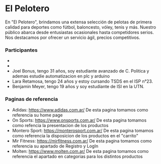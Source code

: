 # El Pelotero

En "El Pelotero", brindamos una extensa selección de pelotas de primera calidad para deportes como fútbol, baloncesto, vóley, tenis y más. Nuestro público abarca desde entusiastas ocasionales hasta competidores serios. Nos destacamos por ofrecer un servicio ágil, precios competitivos.

### Participantes

* 
* 
* Joel Bonus, tengo 31 años, soy estudiante avanzado de C. Politica y ademas estudie automatizacion en plc y arduino
* Lara Retamosa, tengo 24 años y estoy cursando TSDS en el ISP n°23.
* Benjamin Meyer,  tengo 19 años y soy estudiante de ISI en la UTN.

### Paginas de referencia

* Adidas: https://www.adidas.com.ar/ De esta pagina tomamos como referencia su home page
* On Sports: https://www.onsports.com.ar/ De esta pagina tomamos como refencia la presentacion de los productos
* Montero Sport: https://monterosport.com.ar/ De esta pagina tomamos como referencia la disposicion de los productos en el "carrito"
* Mir Fitness: https://mirfitness.com.ar/ De esta pagina tomamos como referencia su apartado de Registro y LogIn
* Molten: https://www.molten.com.ar/ De esta pagina tomamos como referencia el apartado en categorias para los distintos productos